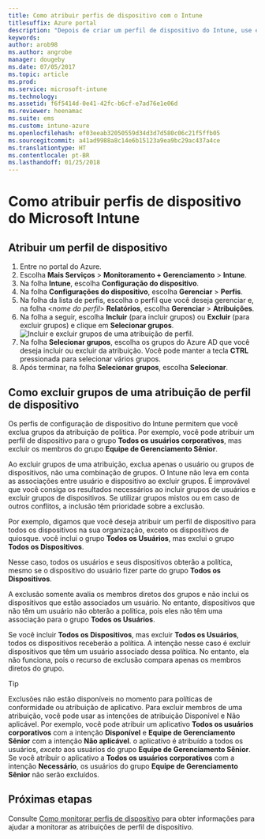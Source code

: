 ```yaml
---
title: Como atribuir perfis de dispositivo com o Intune
titlesuffix: Azure portal
description: "Depois de criar um perfil de dispositivo do Intune, use este tópico para saber como atribuí-lo a dispositivos."
keywords: 
author: arob98
ms.author: angrobe
manager: dougeby
ms.date: 07/05/2017
ms.topic: article
ms.prod: 
ms.service: microsoft-intune
ms.technology: 
ms.assetid: f6f5414d-0e41-42fc-b6cf-e7ad76e1e06d
ms.reviewer: heenamac
ms.suite: ems
ms.custom: intune-azure
ms.openlocfilehash: ef03eeab32050559d34d3d7d580c06c21f5ffb05
ms.sourcegitcommit: a41ad9988a8c14e6b15123a9ea9bc29ac437a4ce
ms.translationtype: HT
ms.contentlocale: pt-BR
ms.lasthandoff: 01/25/2018
---
```

# <a name="how-to-assign-microsoft-intune-device-profiles"></a>Como atribuir perfis de dispositivo do Microsoft Intune

## <a name="assign-a-device-profile"></a>Atribuir um perfil de dispositivo

1. Entre no portal do Azure.
2. Escolha **Mais Serviços** > **Monitoramento + Gerenciamento** > **Intune**.
3. Na folha **Intune**, escolha **Configuração do dispositivo**.
1. Na folha **Configurações do dispositivo**, escolha **Gerenciar** > **Perfis**.
2. Na folha da lista de perfis, escolha o perfil que você deseja gerenciar e, na folha <*nome do perfil*> **Relatórios**, escolha **Gerenciar** > **Atribuições**.
3. Na folha a seguir, escolha **Incluir** (para incluir grupos) ou **Excluir** (para excluir grupos) e clique em **Selecionar grupos**.
![Incluir e excluir grupos de uma atribuição de perfil.](./media/group-include-exclude.png)
4. Na folha **Selecionar grupos**, escolha os grupos do Azure AD que você deseja incluir ou excluir da atribuição. Você pode manter a tecla **CTRL** pressionada para selecionar vários grupos.
4. Após terminar, na folha **Selecionar grupos**, escolha **Selecionar**.



## <a name="how-to-exclude-groups-from-a-device-profile-assignment"></a>Como excluir grupos de uma atribuição de perfil de dispositivo

Os perfis de configuração de dispositivo do Intune permitem que você exclua grupos da atribuição de política. Por exemplo, você pode atribuir um perfil de dispositivo para o grupo **Todos os usuários corporativos**, mas excluir os membros do grupo **Equipe de Gerenciamento Sênior**.

Ao excluir grupos de uma atribuição, exclua apenas o usuário ou grupos de dispositivos, não uma combinação de grupos. O Intune não leva em conta as associações entre usuário e dispositivo ao excluir grupos. É improvável que você consiga os resultados necessários ao incluir grupos de usuários e excluir grupos de dispositivos. Se utilizar grupos mistos ou em caso de outros conflitos, a inclusão têm prioridade sobre a exclusão.

Por exemplo, digamos que você deseja atribuir um perfil de dispositivo para todos os dispositivos na sua organização, exceto os dispositivos de quiosque. você inclui o grupo **Todos os Usuários**, mas exclui o grupo **Todos os Dispositivos**.

Nesse caso, todos os usuários e seus dispositivos obterão a política, mesmo se o dispositivo do usuário fizer parte do grupo **Todos os Dispositivos**. 

A exclusão somente avalia os membros diretos dos grupos e não inclui os dispositivos que estão associados um usuário. No entanto, dispositivos que não têm um usuário não obterão a política, pois eles não têm uma associação para o grupo **Todos os Usuários**. 

Se você incluir **Todos os Dispositivos**, mas excluir **Todos os Usuários**, todos os dispositivos receberão a política. A intenção nesse caso é excluir dispositivos que têm um usuário associado dessa política. No entanto, ela não funciona, pois o recurso de exclusão compara apenas os membros diretos do grupo. 

>[!Tip]
>Exclusões não estão disponíveis no momento para políticas de conformidade ou atribuição de aplicativo. Para excluir membros de uma atribuição, você pode usar as intenções de atribuição Disponível e Não aplicável. Por exemplo, você pode atribuir um aplicativo **Todos os usuários corporativos** com a intenção **Disponível** e **Equipe de Gerenciamento Sênior** com a intenção **Não aplicável**. o aplicativo é atribuído a todos os usuários, *exceto* aos usuários do grupo **Equipe de Gerenciamento Sênior**. Se você atribuir o aplicativo a **Todos os usuários corporativos** com a intenção **Necessário**, os usuários do grupo **Equipe de Gerenciamento Sênior** não serão excluídos.
 
    
## <a name="next-steps"></a>Próximas etapas
Consulte [Como monitorar perfis de dispositivo](device-profile-monitor.md) para obter informações para ajudar a monitorar as atribuições de perfil de dispositivo.
